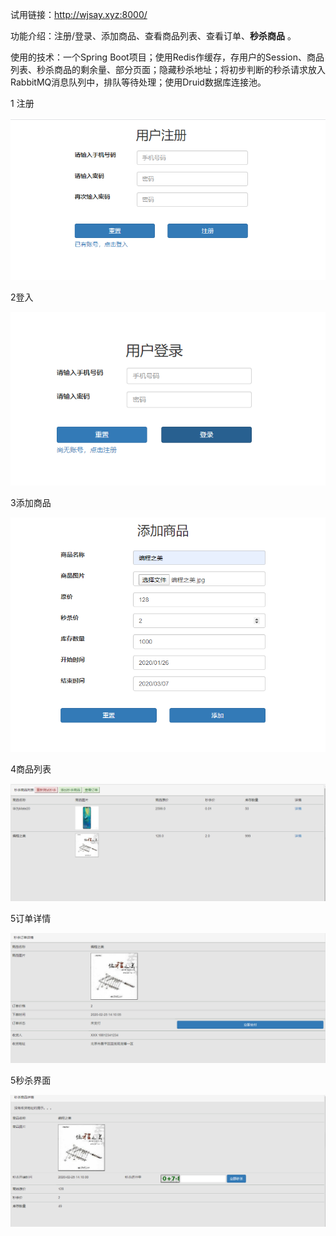 试用链接：http://wjsay.xyz:8000/

功能介绍：注册/登录、添加商品、查看商品列表、查看订单、**秒杀商品** 。

使用的技术：一个Spring Boot项目；使用Redis作缓存，存用户的Session、商品列表、秒杀商品的剩余量、部分页面；隐藏秒杀地址；将初步判断的秒杀请求放入RabbitMQ消息队列中，排队等待处理；使用Druid数据库连接池。

1 注册

![image-20200224173358937](images\image-20200224173358937.png)

2登入

![image-20200224173426613](images\image-20200224173426613.png)

3添加商品

![image-20200225131156220](images\image-20200225131156220.png)

4商品列表

![image-20200225144816885](images\image-20200225144816885.png)

5订单详情

![image-20200225141054729](images\image-20200225141054729.png)

5秒杀界面

![image-20200225141139864](images\image-20200225141139864.png)

